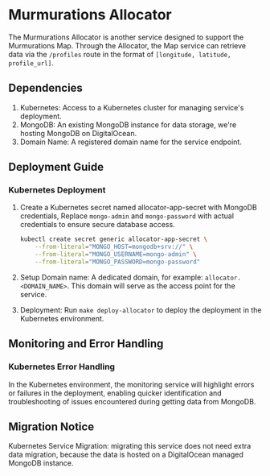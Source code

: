 # Murmurations Allocator

The Murmurations Allocator is another service designed to support the Murmurations Map. Through the Allocator, the Map service can retrieve data via the `/profiles` route in the format of `[longitude, latitude, profile_url]`.

## Dependencies

1. Kubernetes: Access to a Kubernetes cluster for managing service's deployment.
2. MongoDB: An existing MongoDB instance for data storage, we're hosting MongoDB on DigitalOcean.
3. Domain Name: A registered domain name for the service endpoint.

## Deployment Guide

### Kubernetes Deployment

1. Create a Kubernetes secret named allocator-app-secret with MongoDB credentials, Replace `mongo-admin` and `mongo-password` with actual credentials to ensure secure database access.

    ```bash
    kubectl create secret generic allocator-app-secret \
        --from-literal="MONGO_HOST=mongodb+srv://" \
        --from-literal="MONGO_USERNAME=mongo-admin" \
        --from-literal="MONGO_PASSWORD=mongo-password"
    ```

2. Setup Domain name: A dedicated domain, for example: `allocator.<DOMAIN_NAME>`. This domain will serve as the access point for the service.
3. Deployment: Run `make deploy-allocator` to deploy the deployment in the Kubernetes environment.

## Monitoring and Error Handling

### Kubernetes Error Handling

In the Kubernetes environment, the monitoring service will highlight errors or failures in the deployment, enabling quicker identification and troubleshooting of issues encountered during getting data from MongoDB.

## Migration Notice

Kubernetes Service Migration: migrating this service does not need extra data migration, because the data is hosted on a DigitalOcean managed MongoDB instance.
